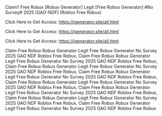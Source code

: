 Claim!! Free Robux [Robux Generator] Legit [Free Robux Generator] #No Survey# 2025 [GAO-NDF] (Roblox Free Robux)

Click Here to Get Access: https://igenerator.site/all.html

Click Here to Get Access: https://igenerator.site/all.html

Click Here to Get Access: https://igenerator.site/all.html

Claim Free Robux Robux Generator Legit Free Robux Generator No Survey 2025 GAO NDF Roblox Free Robux, Claim Free Robux Robux Generator Legit Free Robux Generator No Survey 2025 GAO NDF Roblox Free Robux, Claim Free Robux Robux Generator Legit Free Robux Generator No Survey 2025 GAO NDF Roblox Free Robux, Claim Free Robux Robux Generator Legit Free Robux Generator No Survey 2025 GAO NDF Roblox Free Robux, Claim Free Robux Robux Generator Legit Free Robux Generator No Survey 2025 GAO NDF Roblox Free Robux, Claim Free Robux Robux Generator Legit Free Robux Generator No Survey 2025 GAO NDF Roblox Free Robux, Claim Free Robux Robux Generator Legit Free Robux Generator No Survey 2025 GAO NDF Roblox Free Robux, Claim Free Robux Robux Generator Legit Free Robux Generator No Survey 2025 GAO NDF Roblox Free Robux
